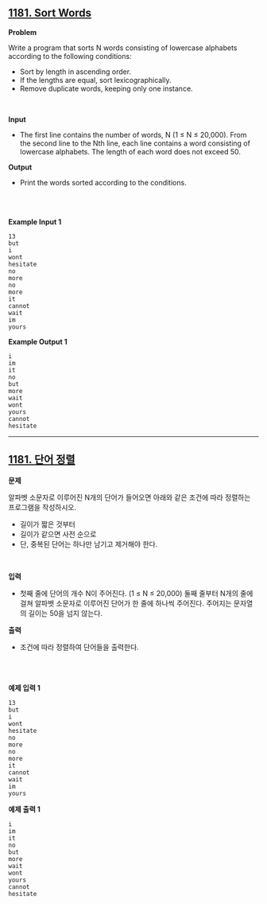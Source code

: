 ## [1181. **Sort Words**](https://www.acmicpc.net/problem/1181)

**Problem**

Write a program that sorts N words consisting of lowercase alphabets according to the following conditions:

- Sort by length in ascending order.
- If the lengths are equal, sort lexicographically.
- Remove duplicate words, keeping only one instance.

<br/>

**Input**

- The first line contains the number of words, N (1 ≤ N ≤ 20,000). From the second line to the Nth line, each line contains a word consisting of lowercase alphabets. The length of each word does not exceed 50.

**Output**

- Print the words sorted according to the conditions.

<br/>
<br/>

**Example Input 1**

```
13
but
i
wont
hesitate
no
more
no
more
it
cannot
wait
im
yours
```

**Example Output 1**

```
i
im
it
no
but
more
wait
wont
yours
cannot
hesitate
```

<hr/>

## [1181. **단어 정렬**](https://www.acmicpc.net/problem/1181)

**문제**

알파벳 소문자로 이루어진 N개의 단어가 들어오면 아래와 같은 조건에 따라 정렬하는 프로그램을 작성하시오.

- 길이가 짧은 것부터
- 길이가 같으면 사전 순으로
- 단, 중복된 단어는 하나만 남기고 제거해야 한다.

<br/>

**입력**

- 첫째 줄에 단어의 개수 N이 주어진다. (1 ≤ N ≤ 20,000) 둘째 줄부터 N개의 줄에 걸쳐 알파벳 소문자로 이루어진 단어가 한 줄에 하나씩 주어진다. 주어지는 문자열의 길이는 50을 넘지 않는다.

**출력**

- 조건에 따라 정렬하여 단어들을 출력한다.

<br/>
<br/>

**예제 입력 1**

```
13
but
i
wont
hesitate
no
more
no
more
it
cannot
wait
im
yours
```

**예제 출력 1**

```
i
im
it
no
but
more
wait
wont
yours
cannot
hesitate
```
